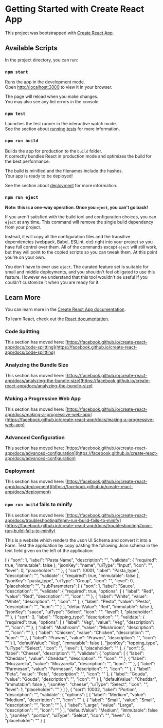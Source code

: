 # Getting Started with Create React App

This project was bootstrapped with [Create React App](https://github.com/facebook/create-react-app).

## Available Scripts

In the project directory, you can run:

### `npm start`

Runs the app in the development mode.\
Open [http://localhost:3000](http://localhost:3000) to view it in your browser.

The page will reload when you make changes.\
You may also see any lint errors in the console.

### `npm test`

Launches the test runner in the interactive watch mode.\
See the section about [running tests](https://facebook.github.io/create-react-app/docs/running-tests) for more information.

### `npm run build`

Builds the app for production to the `build` folder.\
It correctly bundles React in production mode and optimizes the build for the best performance.

The build is minified and the filenames include the hashes.\
Your app is ready to be deployed!

See the section about [deployment](https://facebook.github.io/create-react-app/docs/deployment) for more information.

### `npm run eject`

**Note: this is a one-way operation. Once you `eject`, you can't go back!**

If you aren't satisfied with the build tool and configuration choices, you can `eject` at any time. This command will remove the single build dependency from your project.

Instead, it will copy all the configuration files and the transitive dependencies (webpack, Babel, ESLint, etc) right into your project so you have full control over them. All of the commands except `eject` will still work, but they will point to the copied scripts so you can tweak them. At this point you're on your own.

You don't have to ever use `eject`. The curated feature set is suitable for small and middle deployments, and you shouldn't feel obligated to use this feature. However we understand that this tool wouldn't be useful if you couldn't customize it when you are ready for it.

## Learn More

You can learn more in the [Create React App documentation](https://facebook.github.io/create-react-app/docs/getting-started).

To learn React, check out the [React documentation](https://reactjs.org/).

### Code Splitting

This section has moved here: [https://facebook.github.io/create-react-app/docs/code-splitting](https://facebook.github.io/create-react-app/docs/code-splitting)

### Analyzing the Bundle Size

This section has moved here: [https://facebook.github.io/create-react-app/docs/analyzing-the-bundle-size](https://facebook.github.io/create-react-app/docs/analyzing-the-bundle-size)

### Making a Progressive Web App

This section has moved here: [https://facebook.github.io/create-react-app/docs/making-a-progressive-web-app](https://facebook.github.io/create-react-app/docs/making-a-progressive-web-app)

### Advanced Configuration

This section has moved here: [https://facebook.github.io/create-react-app/docs/advanced-configuration](https://facebook.github.io/create-react-app/docs/advanced-configuration)

### Deployment

This section has moved here: [https://facebook.github.io/create-react-app/docs/deployment](https://facebook.github.io/create-react-app/docs/deployment)

### `npm run build` fails to minify

This section has moved here: [https://facebook.github.io/create-react-app/docs/troubleshooting#npm-run-build-fails-to-minify](https://facebook.github.io/create-react-app/docs/troubleshooting#npm-run-build-fails-to-minify)

This is a website which renders the Json UI Schema and convert it into a Form. Test the application by copy pasting the following Json schema in the text field given on the left of the application:


[
    {
      "sort": 1,
      "label": "Pasta Name",
      "description": "",
      "validate": {
        "required": true,
        "immutable": false
      },
      "jsonKey": "name",
      "uiType": "Input",
      "icon": "",
      "level": 0,
      "placeholder": ""
    },
    {
      "sort": 10001,
      "label": "Pasta_type",
      "description": "",
      "validate": {
        "required": true,
        "immutable": false
      },
      "jsonKey": "pasta_type",
      "uiType": "Group",
      "icon": "",
      "level": 0,
      "placeholder": "",
      "subParameters": [
        {
          "sort": 1,
          "label": "Sauce",
          "description": "",
          "validate": {
            "required": true,
            "options": [
              {
                "label": "Red",
                "value": "Red",
                "description": "",
                "icon": ""
              },
              {
                "label": "White",
                "value": "White",
                "description": "",
                "icon": ""
              },
              {
                "label": "Pesto",
                "value": "Pesto",
                "description": "",
                "icon": ""
              }
            ],
            "defaultValue": "Red",
            "immutable": false
          },
          "jsonKey": "sauce",
          "uiType": "Select",
          "icon": "",
          "level": 1,
          "placeholder": ""
        },
        {
          "sort": 3,
          "label": "Topping_type",
          "description": "",
          "validate": {
            "required": true,
            "options": [
              {
                "label": "Veg",
                "value": "Veg",
                "description": "",
                "icon": ""
              },
              {
                "label": "Mushroom",
                "value": "Mushroom",
                "description": "",
                "icon": ""
              },
              {
                "label": "Chicken",
                "value": "Chicken",
                "description": "",
                "icon": ""
              },
              {
                "label": "Prawns",
                "value": "Prawns",
                "description": "",
                "icon": ""
              }
            ],
            "defaultValue": "Veg",
            "immutable": false
          },
          "jsonKey": "topping_type",
          "uiType": "Select",
          "icon": "",
          "level": 1,
          "placeholder": ""
        },
        {
          "sort": 5,
          "label": "Cheese",
          "description": "",
          "validate": {
            "options": [
              {
                "label": "Cheddar",
                "value": "Cheddar",
                "description": "",
                "icon": ""
              },
              {
                "label": "Mozzarella",
                "value": "Mozzarella",
                "description": "",
                "icon": ""
              },
              {
                "label": "Parmesan",
                "value": "Parmesan",
                "description": "",
                "icon": ""
              },
              {
                "label": "Feta",
                "value": "Feta",
                "description": "",
                "icon": ""
              },
              {
                "label": "Gouda",
                "value": "Gouda",
                "description": "",
                "icon": ""
              }
            ],
            "defaultValue": "Cheddar",
            "immutable": false
          },
          "jsonKey": "cheese",
          "uiType": "Select",
          "icon": "",
          "level": 1,
          "placeholder": ""
        }
      ]
    },
    {
      "sort": 10002,
      "label": "Portion",
      "description": "",
      "validate": {
        "options": [
          {
            "label": "Medium",
            "value": "Medium",
            "description": "",
            "icon": ""
          },
          {
            "label": "Small",
            "value": "Small",
            "description": "",
            "icon": ""
          },
          {
            "label": "Large",
            "value": "Large",
            "description": "",
            "icon": ""
          }
        ],
        "defaultValue": "Medium",
        "immutable": false
      },
      "jsonKey": "portion",
      "uiType": "Select",
      "icon": "",
      "level": 0,
      "placeholder": ""
    }
]
